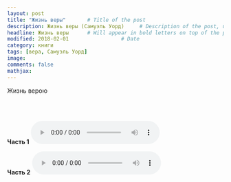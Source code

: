 ```yaml
---
layout: post
title: "Жизнь веры"       # Title of the post
description: Жизнь веры (Самуэль Уорд)     # Description of the post, used for Facebook Opengraph & Twitter
headline: Жизнь веры      # Will appear in bold letters on top of the post
modified: 2018-02-01                 # Date
category: книги
tags: [вера, Самуэль Уорд]
image: 
comments: false
mathjax:
---
```


Жизнь верою
<!-- more -->

<br/>
<br/>

**Часть 1**
<audio controls>
    <source src="https://s3.amazonaws.com/audiobooks.deepidea.cloud/samuel_ward_life_of_faith/chast_1_jhit_veroy_sw.mp3" type="audio/mpeg"/>
</audio>
<br/>

**Часть 2**
<audio controls>
    <source src="https://s3.amazonaws.com/audiobooks.deepidea.cloud/samuel_ward_life_of_faith/chast_2_jhit_veroy_sw.mp3" type="audio/mpeg"/>
</audio>
<br/>
